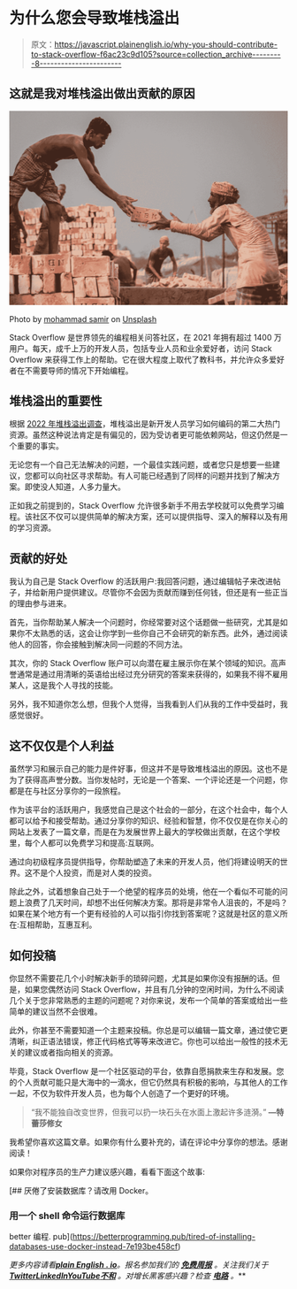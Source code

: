 # 为什么您会导致堆栈溢出

> 原文：<https://javascript.plainenglish.io/why-you-should-contribute-to-stack-overflow-f6ac23c9d105?source=collection_archive---------8----------------------->

## 这就是我对堆栈溢出做出贡献的原因

![](img/251b9665485c246417e3a8bc9380ef7a.png)

Photo by [mohammad samir](https://unsplash.com/@mohammad_samir?utm_source=medium&utm_medium=referral) on [Unsplash](https://unsplash.com?utm_source=medium&utm_medium=referral)

Stack Overflow 是世界领先的编程相关问答社区，在 2021 年拥有超过 1400 万用户。每天，成千上万的开发人员，包括专业人员和业余爱好者，访问 Stack Overflow 来获得工作上的帮助。它在很大程度上取代了教科书，并允许众多爱好者在不需要导师的情况下开始编程。

## 堆栈溢出的重要性

根据 [2022 年堆栈溢出调查](https://survey.stackoverflow.co/2022/#section-learning-to-code-online-resources-to-learn-how-to-code)，堆栈溢出是新开发人员学习如何编码的第二大热门资源。虽然这种说法肯定是有偏见的，因为受访者更可能依赖网站，但这仍然是一个重要的事实。

无论您有一个自己无法解决的问题，一个最佳实践问题，或者您只是想要一些建议，您都可以向社区寻求帮助。有人可能已经遇到了同样的问题并找到了解决方案。即使没人知道，人多力量大。

正如我之前提到的，Stack Overflow 允许很多新手不用去学校就可以免费学习编程。该社区不仅可以提供简单的解决方案，还可以提供指导、深入的解释以及有用的学习资源。

## 贡献的好处

我认为自己是 Stack Overflow 的活跃用户:我回答问题，通过编辑帖子来改进帖子，并给新用户提供建议。尽管你不会因为贡献而赚到任何钱，但还是有一些正当的理由参与进来。

首先，当你帮助某人解决一个问题时，你经常要对这个话题做一些研究，尤其是如果你不太熟悉的话，这会让你学到一些你自己不会研究的新东西。此外，通过阅读他人的回答，你会接触到解决同一问题的不同方法。

其次，你的 Stack Overflow 账户可以向潜在雇主展示你在某个领域的知识。高声誉通常是通过用清晰的英语给出经过充分研究的答案来获得的，如果我不得不雇用某人，这是我个人寻找的技能。

另外，我不知道你怎么想，但我个人觉得，当我看到人们从我的工作中受益时，我感觉很好。

## 这不仅仅是个人利益

虽然学习和展示自己的能力是件好事，但这并不是导致堆栈溢出的原因。这也不是为了获得高声誉分数。当你发帖时，无论是一个答案、一个评论还是一个问题，你都是在与社区分享你的一段旅程。

作为该平台的活跃用户，我感觉自己是这个社会的一部分，在这个社会中，每个人都可以给予和接受帮助。通过分享你的知识、经验和智慧，你不仅仅是在你关心的网站上发表了一篇文章，而是在为发展世界上最大的学校做出贡献，在这个学校里，每个人都可以免费学习和提高:互联网。

通过向初级程序员提供指导，你帮助塑造了未来的开发人员，他们将建设明天的世界。这不是个人投资，而是对人类的投资。

除此之外，试着想象自己处于一个绝望的程序员的处境，他在一个看似不可能的问题上浪费了几天时间，却想不出任何解决方案。那将是非常令人沮丧的，不是吗？如果在某个地方有一个更有经验的人可以指引你找到答案呢？这就是社区的意义所在:互相帮助，互惠互利。

## 如何投稿

你显然不需要花几个小时解决新手的琐碎问题，尤其是如果你没有报酬的话。但是，如果您偶然访问 Stack Overflow，并且有几分钟的空闲时间，为什么不阅读几个关于您非常熟悉的主题的问题呢？对你来说，发布一个简单的答案或给出一些简单的建议当然不会很难。

此外，你甚至不需要知道一个主题来投稿。你总是可以编辑一篇文章，通过使它更清晰，纠正语法错误，修正代码格式等等来改进它。你也可以给出一般性的技术无关的建议或者指向相关的资源。

毕竟，Stack Overflow 是一个社区驱动的平台，依靠自愿捐款来生存和发展。您的个人贡献可能只是大海中的一滴水，但它仍然具有积极的影响，与其他人的工作一起，不仅为软件开发人员，也为每个人创造了一个更好的环境。

> “我不能独自改变世界，但我可以扔一块石头在水面上激起许多涟漪。” **—特蕾莎修女**

我希望你喜欢这篇文章。如果你有什么要补充的，请在评论中分享你的想法。感谢阅读！

如果你对程序员的生产力建议感兴趣，看看下面这个故事:

[](https://betterprogramming.pub/tired-of-installing-databases-use-docker-instead-7e193be458cf) [## 厌倦了安装数据库？请改用 Docker。

### 用一个 shell 命令运行数据库

better 编程. pub](https://betterprogramming.pub/tired-of-installing-databases-use-docker-instead-7e193be458cf) 

*更多内容请看*[***plain English . io***](https://plainenglish.io/)*。报名参加我们的* [***免费周报***](http://newsletter.plainenglish.io/) *。关注我们关于*[***Twitter***](https://twitter.com/inPlainEngHQ)[***LinkedIn***](https://www.linkedin.com/company/inplainenglish/)*[***YouTube***](https://www.youtube.com/channel/UCtipWUghju290NWcn8jhyAw)*[***不和***](https://discord.gg/GtDtUAvyhW) *。对增长黑客感兴趣？检查* [***电路***](https://circuit.ooo/) *。***